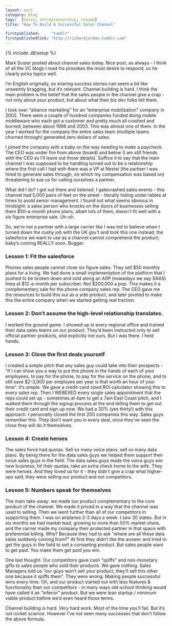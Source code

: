 ```yaml
---
layout: post
category: blog
tags:  [sales, entrepreneurship, resume]
title: "How To Build A Successful Sales Channel"

firstpublished:     "tumblr"
firstpublishedlink: "http://richardjordan.tumblr.com"
---
```

{% include JB/setup %}

Mark Suster posted about channel sales today.  Nice post, as always - I think of all the VC blogs I read his provokes the most desire to respond, so he clearly picks topics well.

I’m English originally, so sharing success stories can seem a bit like unseemly bragging, but it’s relevant.  Channel building is hard.  I think the main problem is the belief that the sales people in the channel give a crap - not only about your product, but about what their biz dev folks tell them.

I took over “alliance marketing" for an “enterprise mobilization" company in 2002.  There were a couple of hundred companies funded doing mobile middleware who each got a customer and pretty much all crashed and burned, between about 1998 and 2003.  This was almost one of them.  In the year I worked for the company the entire sales team (multiple teams churned through) generated zero dollars of sales.  

I joined the company with a baby on the way needing to make a paycheck.  The CEO was under fire from above (board) and below (I am still friends with the CEO so I’ll leave out those details).  Suffice it to say that the main channel I was supposed to be handling turned out to be a relationship where the first call I had with them was a VP at Nextel (the partner I was hired to generate sales through, on which my compensation was based on) threatening to sue us for calling ourselves a partner.

What did I do?  I got out there and listened.  I gatecrashed sales events - this channel had 5,000 pairs of feet on the street - literally hiding under tables at times to avoid senior management.  I found out what seems obvious in hindsight:  a sales person who knocks on the doors of businesses selling them $50-a-month phone plans, albeit lots of them, doesn’t fit well with a six figure enterprise sale.  Uh-oh.

So, we’re not a partner with a large carrier like I was led to believe when I turned down the cushy job with the UK gov’t and took this one instead; the salesforce we want to use as a channel cannot comprehend the product; baby’s coming REALLY soon.  Bugger.

### Lesson 1:    Fit the salesforce

Phones sales people cannot close six figure sales.  They sell $50 monthly plans for a living.  We had done a small implementation of the platform that I pushed to be broken down and sold along an ASP (nowadays we say SAAS) lines at $12-a-month per subscriber.  Not $200,000 a pop.  This makes it a complementary sale for the phone company sales rep.  The CEO gave me the resources to build this out as a side product, and later pivoted to make this the entire company when we started getting real traction.

### Lesson 2:    Don’t assume the high-level relationship translates. 

I worked the ground game.  I showed up in every regional office and trained their data sales teams on our product.  They’d been instructed only to sell official partner products, and explicitly not ours.  But I was there.  I held hands. 

### Lesson 3:    Close the first deals yourself

I created a simple pitch that any sales guy could take into their prospects - “if I can show you a way to put this phone in the hands of each of your employees, to pay for the phone, to pay for the service on the phone, and to still save $2-3,000 per employee per year is that worth an hour of your time".  It’s simple.  We gave a credit-card sized ROI calculator showing this to every sales rep.  Then I WEBEXED every single sales appointment that the reps could set up - sometimes at 4am to get a 7am East Coast pitch, and I walked them through the signup process at the end telling them to get out their credit card and sign up now.  We had a 30% (yes thirty!) with this approach.  I personally closed the first 200 companies this way.  Sales guys remember this.  They don’t want you in every deal, once they’ve seen the close they will do it themselves.

### Lesson 4:    Create heroes

The sales force had quotas.  Sell so many voice plans, sell so many data plans.  By being there for the data sales guys we helped them support their voice sales guys in the field.  The data sales guys made the voice guys win new business, hit their quotas, take an extra check home to the wife.  They were heroes.  And they loved us for it - they didn’t give a crap what higher-ups said, they were selling our product and not competitors.

### Lesson 5:     Numbers speak for themselves

The main take-away:  we made our product complementary to the core product of the channel. We made it priced in a way that the channel was used to selling.  Then we went further than all of our competitors in supporting them.  I was on airplanes 2-3 days a week.  I saw 30 states.  But in six months we had market lead, growing to more than 50% market share, and the carrier made my company their protected partner in that space with preferential billing.  Why?  Because they had to ask “where are all these data sales suddenly coming from?"  At first they didn’t like the answer and tried to get the guys in the field to sell a competing product.  But sales people want to get paid.  You make them get paid you win.  

One last thought.  Our competitors gave cash “spiffs" and non-monetary gifts to sales people who sold their products.  We gave nothing.  Sales Managers told us “our guys won’t sell your product, they’ll sell this other one because it spiffs them".  They were wrong.  Making people successful wins every time.  Oh, and our product started out with less features & functionality than our competitors - in many ways old-school thinking would have called it an “inferior" product.  But we were lean startup / minimum viable product before we’d even heard those terms.

Channel building is hard.  Very hard work.  Most of the time you’ll fail.  But it’s not rocket science.  However I’ve not seen many successes that don’t follow the above formula.
